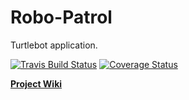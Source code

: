 # Robo-Patrol

Turtlebot application.

[![Travis Build Status](https://travis-ci.org/DeeVeX/Robo-Patrol.svg?branch=master)](https://travis-ci.org/DeeVeX/Robo-Patrol)
[![Coverage Status](https://coveralls.io/repos/github/DeeVeX/Robo-Patrol/badge.svg?branch=master)](https://coveralls.io/github/DeeVeX/Robo-Patrol?branch=master)

**[Project Wiki](https://github.com/DeeVeX/Robo-Patrol/wiki)**
